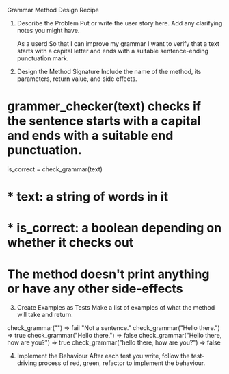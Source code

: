 Grammar Method Design Recipe

1. Describe the Problem
Put or write the user story here. Add any clarifying notes you might have.

    As a userd
    So that I can improve my grammar
    I want to verify that a text starts with a capital letter and ends with a suitable sentence-ending punctuation mark.

2. Design the Method Signature
Include the name of the method, its parameters, return value, and side effects.

# grammer_checker(text) checks if the sentence starts with a capital and ends with a suitable end punctuation.
is_correct = check_grammar(text)

# * text: a string of words in it
# * is_correct: a boolean depending on whether it checks out

# The method doesn't print anything or have any other side-effects


3. Create Examples as Tests
Make a list of examples of what the method will take and return.

check_grammar("") => fail "Not a sentence."
check_grammar("Hello there.") => true
check_grammar("Hello there,") => false
check_grammar("Hello there, how are you?") => true
check_grammar("hello there, how are you?") => false


4. Implement the Behaviour
After each test you write, follow the test-driving process of red, green, refactor to implement the behaviour.